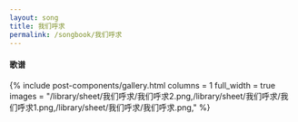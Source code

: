 ```yaml
---
layout: song
title: 我们呼求
permalink: /songbook/我们呼求
---
```


#### 歌谱

{% include post-components/gallery.html
    columns = 1
    full_width = true
    images = "/library/sheet/我们呼求/我们呼求2.png,/library/sheet/我们呼求/我们呼求1.png,/library/sheet/我们呼求/我们呼求.png,"
%}
